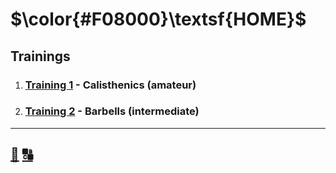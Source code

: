 # $\color{#F08000}\textsf{HOME}$

[//]: # (this menu also is called home)

## Trainings

1. ### [Training 1] \- Calisthenics \(amateur\)

2. ### [Training 2](none.md) \- Barbells \(intermediate\)

---

## [:twisted_rightwards_arrows:][index] [:capital_abcd:][glossary]

<!-- named -->
[glossary]: glossary.md "Glossary"
[index]: index.md "Index"
[training 1]: training-1/training-1.md
